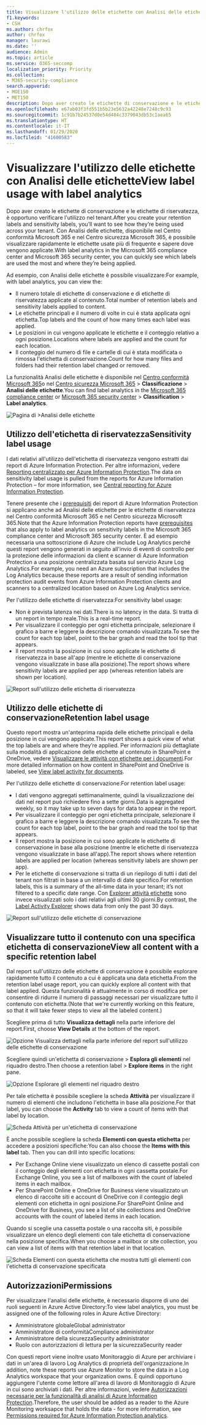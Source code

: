 ```yaml
---
title: Visualizzare l'utilizzo delle etichette con Analisi delle etichette
f1.keywords:
- CSH
ms.author: chrfox
author: chrfox
manager: laurawi
ms.date: ''
audience: Admin
ms.topic: article
ms.service: O365-seccomp
localization_priority: Priority
ms.collection:
- M365-security-compliance
search.appverid:
- MOE150
- MET150
description: Dopo aver creato le etichette di conservazione e le etichette di riservatezza, è opportuno verificare l'utilizzo nel tenant. Con Analisi delle etichette, disponibile nel Centro conformità Microsoft 365 e nel Centro sicurezza Microsoft 365, è possibile visualizzare rapidamente le etichette usate più di frequente e sapere dove vengono applicate.
ms.openlocfilehash: e67ab03f3fd551b5b23e5632a42248e7248c9c93
ms.sourcegitcommit: 1c91b7b24537d0e54d484c3379043db53c1aea65
ms.translationtype: HT
ms.contentlocale: it-IT
ms.lasthandoff: 01/29/2020
ms.locfileid: "41600583"
---
```

# <a name="view-label-usage-with-label-analytics"></a><span data-ttu-id="9192b-104">Visualizzare l'utilizzo delle etichette con Analisi delle etichette</span><span class="sxs-lookup"><span data-stu-id="9192b-104">View label usage with label analytics</span></span>

<span data-ttu-id="9192b-105">Dopo aver creato le etichette di conservazione e le etichette di riservatezza, è opportuno verificare l'utilizzo nel tenant.</span><span class="sxs-lookup"><span data-stu-id="9192b-105">After you create your retention labels and sensitivity labels, you’ll want to see how they’re being used across your tenant.</span></span> <span data-ttu-id="9192b-106">Con Analisi delle etichette, disponibile nel Centro conformità Microsoft 365 e nel Centro sicurezza Microsoft 365, è possibile visualizzare rapidamente le etichette usate più di frequente e sapere dove vengono applicate.</span><span class="sxs-lookup"><span data-stu-id="9192b-106">With label analytics in the Microsoft 365 compliance center and Microsoft 365 security center, you can quickly see which labels are used the most and where they’re being applied.</span></span>

<span data-ttu-id="9192b-107">Ad esempio, con Analisi delle etichette è possibile visualizzare:</span><span class="sxs-lookup"><span data-stu-id="9192b-107">For example, with label analytics, you can view the:</span></span>

- <span data-ttu-id="9192b-108">Il numero totale di etichette di conservazione e di etichette di riservatezza applicate al contenuto.</span><span class="sxs-lookup"><span data-stu-id="9192b-108">Total number of retention labels and sensitivity labels applied to content.</span></span>
- <span data-ttu-id="9192b-109">Le etichette principali e il numero di volte in cui è stata applicata ogni etichetta.</span><span class="sxs-lookup"><span data-stu-id="9192b-109">Top labels and the count of how many times each label was applied.</span></span>
- <span data-ttu-id="9192b-110">Le posizioni in cui vengono applicate le etichette e il conteggio relativo a ogni posizione.</span><span class="sxs-lookup"><span data-stu-id="9192b-110">Locations where labels are applied and the count for each location.</span></span>
- <span data-ttu-id="9192b-111">Il conteggio del numero di file e cartelle di cui è stata modificata o rimossa l'etichetta di conservazione.</span><span class="sxs-lookup"><span data-stu-id="9192b-111">Count for how many files and folders had their retention label changed or removed.</span></span>

<span data-ttu-id="9192b-112">La funzionalità Analisi delle etichette è disponibile nel [Centro conformità Microsoft 365](https://compliance.microsoft.com/labelanalytics)o nel [Centro sicurezza Microsoft 365](https://security.microsoft.com/labelanalytics) > **Classificazione** > **Analisi delle etichette**.</span><span class="sxs-lookup"><span data-stu-id="9192b-112">You can find label analytics in the [Microsoft 365 compliance center](https://compliance.microsoft.com/labelanalytics) or [Microsoft 365 security center](https://security.microsoft.com/labelanalytics) > **Classification** > **Label analytics**.</span></span>

![Pagina di >Analisi delle etichette](media/label-analytics-page.png)

## <a name="sensitivity-label-usage"></a><span data-ttu-id="9192b-114">Utilizzo dell'etichetta di riservatezza</span><span class="sxs-lookup"><span data-stu-id="9192b-114">Sensitivity label usage</span></span>

<span data-ttu-id="9192b-115">I dati relativi all'utilizzo dell'etichetta di riservatezza vengono estratti dai report di Azure Information Protection. Per altre informazioni, vedere [Reporting centralizzato per Azure Information Protection](https://docs.microsoft.com/azure/information-protection/reports-aip).</span><span class="sxs-lookup"><span data-stu-id="9192b-115">The data on sensitivity label usage is pulled from the reports for Azure Information Protection – for more information, see [Central reporting for Azure Information Protection](https://docs.microsoft.com/azure/information-protection/reports-aip).</span></span>

<span data-ttu-id="9192b-116">Tenere presente che i [prerequisiti](/azure/information-protection/reports-aip#prerequisites) dei report di Azure Information Protection si applicano anche ad Analisi delle etichette per le etichette di riservatezza nel Centro conformità Microsoft 365 e nel Centro sicurezza Microsoft 365.</span><span class="sxs-lookup"><span data-stu-id="9192b-116">Note that the Azure Information Protection reports have [prerequisites](/azure/information-protection/reports-aip#prerequisites) that also apply to label analytics on sensitivity labels in the Microsoft 365 compliance center and Microsoft 365 security center.</span></span> <span data-ttu-id="9192b-117">È ad esempio necessaria una sottoscrizione di Azure che include Log Analytics perché questi report vengono generati in seguito all'invio di eventi di controllo per la protezione delle informazioni da client e scanner di Azure Information Protection a una posizione centralizzata basata sul servizio Azure Log Analytics.</span><span class="sxs-lookup"><span data-stu-id="9192b-117">For example, you need an Azure subscription that includes the Log Analytics because these reports are a result of sending information protection audit events from Azure Information Protection clients and scanners to a centralized location based on Azure Log Analytics service.</span></span>

<span data-ttu-id="9192b-118">Per l'utilizzo delle etichette di riservatezza:</span><span class="sxs-lookup"><span data-stu-id="9192b-118">For sensitivity label usage:</span></span>

- <span data-ttu-id="9192b-119">Non è prevista latenza nei dati.</span><span class="sxs-lookup"><span data-stu-id="9192b-119">There is no latency in the data.</span></span> <span data-ttu-id="9192b-120">Si tratta di un report in tempo reale.</span><span class="sxs-lookup"><span data-stu-id="9192b-120">This is a real-time report.</span></span>
- <span data-ttu-id="9192b-121">Per visualizzare il conteggio per ogni etichetta principale, selezionare il grafico a barre e leggere la descrizione comando visualizzata.</span><span class="sxs-lookup"><span data-stu-id="9192b-121">To see the count for each top label, point to the bar graph and read the tool tip that appears.</span></span>
- <span data-ttu-id="9192b-122">Il report mostra la posizione in cui sono applicate le etichette di riservatezza in base all'app (mentre le etichette di conservazione vengono visualizzate in base alla posizione).</span><span class="sxs-lookup"><span data-stu-id="9192b-122">The report shows where sensitivity labels are applied per app (whereas retention labels are shown per location).</span></span>

![Report sull'utilizzo delle etichetta di riservatezza](media/sensitivity-label-usage-report.png)

## <a name="retention-label-usage"></a><span data-ttu-id="9192b-124">Utilizzo delle etichette di conservazione</span><span class="sxs-lookup"><span data-stu-id="9192b-124">Retention label usage</span></span>

<span data-ttu-id="9192b-125">Questo report mostra un'anteprima rapida delle etichette principali e della posizione in cui vengono applicate.</span><span class="sxs-lookup"><span data-stu-id="9192b-125">This report shows a quick view of what the top labels are and where they’re applied.</span></span> <span data-ttu-id="9192b-126">Per informazioni più dettagliate sulla modalità di applicazione delle etichette al contenuto in SharePoint e OneDrive, vedere [Visualizzare le attività con etichette per i documenti](view-label-activity-for-documents.md).</span><span class="sxs-lookup"><span data-stu-id="9192b-126">For more detailed information on how content in SharePoint and OneDrive is labeled, see [View label activity for documents](view-label-activity-for-documents.md).</span></span>

<span data-ttu-id="9192b-127">Per l'utilizzo delle etichette di conservazione:</span><span class="sxs-lookup"><span data-stu-id="9192b-127">For retention label usage:</span></span>

- <span data-ttu-id="9192b-128">I dati vengono aggregati settimanalmente, quindi la visualizzazione dei dati nel report può richiedere fino a sette giorni.</span><span class="sxs-lookup"><span data-stu-id="9192b-128">Data is aggregated weekly, so it may take up to seven days for data to appear in the report.</span></span>
- <span data-ttu-id="9192b-129">Per visualizzare il conteggio per ogni etichetta principale, selezionare il grafico a barre e leggere la descrizione comando visualizzata.</span><span class="sxs-lookup"><span data-stu-id="9192b-129">To see the count for each top label, point to the bar graph and read the tool tip that appears.</span></span>
- <span data-ttu-id="9192b-130">Il report mostra la posizione in cui sono applicate le etichette di conservazione in base alla posizione (mentre le etichette di riservatezza vengono visualizzate in base all'app).</span><span class="sxs-lookup"><span data-stu-id="9192b-130">The report shows where retention labels are applied per location (whereas sensitivity labels are shown per app).</span></span>
- <span data-ttu-id="9192b-131">Per le etichette di conservazione si tratta di un riepilogo di tutti i dati del tenant non filtrati in base a un intervallo di date specifico.</span><span class="sxs-lookup"><span data-stu-id="9192b-131">For retention labels, this is a summary of the all-time data in your tenant; it’s not filtered to a specific date range.</span></span> <span data-ttu-id="9192b-132">Con [Explorer attività etichette](view-label-activity-for-documents.md) sono invece visualizzati solo i dati relativi agli ultimi 30 giorni.</span><span class="sxs-lookup"><span data-stu-id="9192b-132">By contrast, the [Label Activity Explorer](view-label-activity-for-documents.md) shows data from only the past 30 days.</span></span>

![Report sull'utilizzo delle etichette di conservazione](media/retention-label-usage-report.png)

## <a name="view-all-content-with-a-specific-retention-label"></a><span data-ttu-id="9192b-134">Visualizzare tutto il contenuto con una specifica etichetta di conservazione</span><span class="sxs-lookup"><span data-stu-id="9192b-134">View all content with a specific retention label</span></span>

<span data-ttu-id="9192b-135">Dal report sull'utilizzo delle etichette di conservazione è possibile esplorare rapidamente tutto il contenuto a cui è applicata una data etichetta.</span><span class="sxs-lookup"><span data-stu-id="9192b-135">From the retention label usage report, you can quickly explore all content with that label applied.</span></span> <span data-ttu-id="9192b-136">Questa funzionalità è attualmente in corso di modifica per consentire di ridurre il numero di passaggi necessari per visualizzare tutto il contenuto con etichetta.</span><span class="sxs-lookup"><span data-stu-id="9192b-136">(Note that we're currently working on this feature, so that it will take fewer steps to view all the labeled content.)</span></span>

<span data-ttu-id="9192b-137">Scegliere prima di tutto **Visualizza dettagli** nella parte inferiore del report.</span><span class="sxs-lookup"><span data-stu-id="9192b-137">First, choose **View Details** at the bottom of the report.</span></span>

![Opzione Visualizza dettagli nella parte inferiore del report sull'utilizzo delle etichette di conservazione](media/retention-label-usage-view-details.png)

<span data-ttu-id="9192b-139">Scegliere quindi un'etichetta di conservazione > **Esplora gli elementi** nel riquadro destro.</span><span class="sxs-lookup"><span data-stu-id="9192b-139">Then choose a retention label > **Explore items** in the right pane.</span></span>

![Opzione Esplorare gli elementi nel riquadro destro](media/retention-label-usage-explore-items.png)

<span data-ttu-id="9192b-141">Per tale etichetta è possibile scegliere la scheda **Attività** per visualizzare il numero di elementi che includono l'etichetta in base alla posizione.</span><span class="sxs-lookup"><span data-stu-id="9192b-141">For that label, you can choose the **Activity** tab to view a count of items with that label by location.</span></span>

![Scheda Attività per un'etichetta di conservazione](media/retention-label-usage-activity-tab.png)

<span data-ttu-id="9192b-143">È anche possibile scegliere la scheda **Elementi con questa etichetta** per accedere a posizioni specifiche:</span><span class="sxs-lookup"><span data-stu-id="9192b-143">You can also choose the **Items with this label** tab. Then you can drill into specific locations:</span></span>

- <span data-ttu-id="9192b-144">Per Exchange Online viene visualizzato un elenco di cassette postali con il conteggio degli elementi con etichetta in ogni cassetta postale.</span><span class="sxs-lookup"><span data-stu-id="9192b-144">For Exchange Online, you see a list of mailboxes with the count of labeled items in each mailbox.</span></span>
- <span data-ttu-id="9192b-145">Per SharePoint Online e OneDrive for Business viene visualizzato un elenco di raccolte siti e account di OneDrive con il conteggio degli elementi con etichetta in ogni posizione.</span><span class="sxs-lookup"><span data-stu-id="9192b-145">For SharePoint Online and OneDrive for Business, you see a list of site collections and OneDrive accounts with the count of labeled items in each location.</span></span>

<span data-ttu-id="9192b-146">Quando si sceglie una cassetta postale o una raccolta siti, è possibile visualizzare un elenco degli elementi con tale etichetta di conservazione nella posizione specifica.</span><span class="sxs-lookup"><span data-stu-id="9192b-146">When you choose a mailbox or site collection, you can view a list of items with that retention label in that location.</span></span>

![Scheda Elementi con questa etichetta che mostra tutti gli elementi con l'etichetta di conservazione specificata](media/retention-label-usage-content-explorer.png)

## <a name="permissions"></a><span data-ttu-id="9192b-148">Autorizzazioni</span><span class="sxs-lookup"><span data-stu-id="9192b-148">Permissions</span></span>

<span data-ttu-id="9192b-149">Per visualizzare l'analisi delle etichette, è necessario disporre di uno dei ruoli seguenti in Azure Active Directory:</span><span class="sxs-lookup"><span data-stu-id="9192b-149">To view label analytics, you must be assigned one of the following roles in Azure Active Directory:</span></span>

- <span data-ttu-id="9192b-150">Amministratore globale</span><span class="sxs-lookup"><span data-stu-id="9192b-150">Global administrator</span></span>
- <span data-ttu-id="9192b-151">Amministratore di conformità</span><span class="sxs-lookup"><span data-stu-id="9192b-151">Compliance administrator</span></span>
- <span data-ttu-id="9192b-152">Amministratore della sicurezza</span><span class="sxs-lookup"><span data-stu-id="9192b-152">Security administrator</span></span>
- <span data-ttu-id="9192b-153">Ruolo con autorizzazioni di lettura per la sicurezza</span><span class="sxs-lookup"><span data-stu-id="9192b-153">Security reader</span></span>

<span data-ttu-id="9192b-154">Con questi report viene inoltre usato Monitoraggio di Azure per archiviare i dati in un'area di lavoro Log Analytics di proprietà dell'organizzazione.</span><span class="sxs-lookup"><span data-stu-id="9192b-154">In addition, note these reports use Azure Monitor to store the data in a Log Analytics workspace that your organization owns.</span></span> <span data-ttu-id="9192b-155">È quindi opportuno aggiungere l'utente come lettore all'area di lavoro di Monitoraggio di Azure in cui sono archiviati i dati. Per altre informazioni, vedere [Autorizzazioni necessarie per la funzionalità di analisi di Azure Information Protection](https://docs.microsoft.com/azure/information-protection/reports-aip#permissions-required-for-azure-information-protection-analytics).</span><span class="sxs-lookup"><span data-stu-id="9192b-155">Therefore, the user should be added as a reader to the Azure Monitoring worksapce that holds the data - for more information, see [Permissions required for Azure Information Protection analytics](https://docs.microsoft.com/azure/information-protection/reports-aip#permissions-required-for-azure-information-protection-analytics).</span></span>


